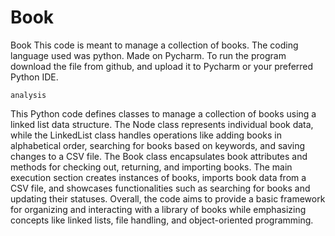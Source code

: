 # Book
Book
This code is meant to manage a collection of books. The coding language used was python. Made on Pycharm. 
To run the program download the file from github, and upload it to Pycharm or your preferred Python IDE.


    analysis
  This Python code defines classes to manage a collection of books using a linked list data structure. 
  The Node class represents individual book data, while the LinkedList class handles operations like adding books in alphabetical order, searching for books based on keywords, and saving changes to a CSV file.
  The Book class encapsulates book attributes and methods for checking out, returning, and importing books.
  The main execution section creates instances of books, imports book data from a CSV file, and showcases functionalities such as searching for books and updating their statuses. 
  Overall, the code aims to provide a basic framework for organizing and interacting with a library of books while emphasizing concepts like linked lists, file handling, and object-oriented programming.

